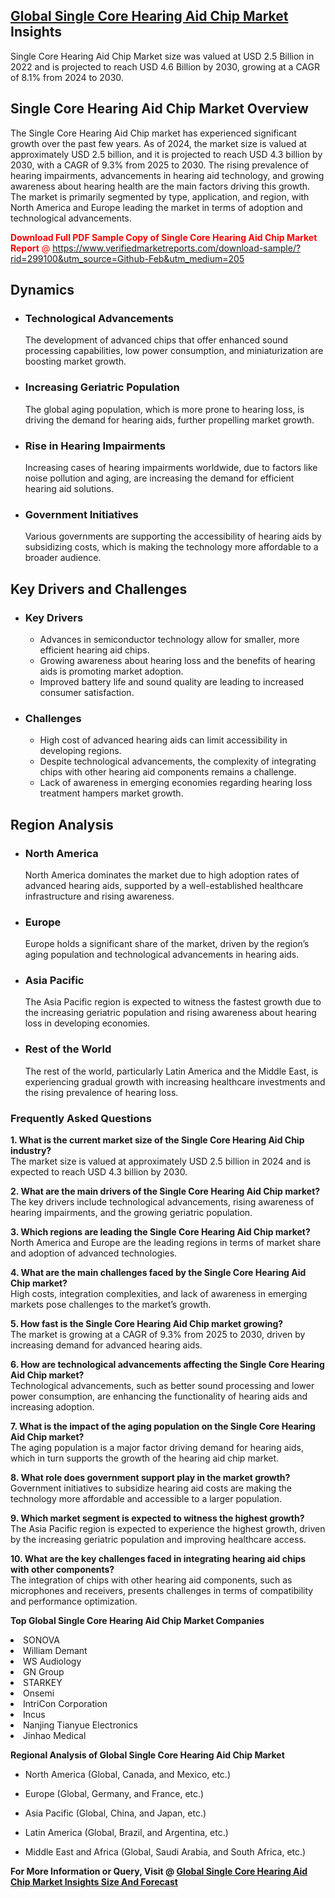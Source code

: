 <h2><a href="https://www.verifiedmarketreports.com/download-sample/?rid=299100&amp;utm_source=Github&amp;utm_medium=205" target="_blank">Global Single Core Hearing Aid Chip Market</a> Insights</h2><p>Single Core Hearing Aid Chip Market size was valued at USD 2.5 Billion in 2022 and is projected to reach USD 4.6 Billion by 2030, growing at a CAGR of 8.1% from 2024 to 2030.</p><p> <h2>Single Core Hearing Aid Chip Market Overview</h2> <p>The Single Core Hearing Aid Chip market has experienced significant growth over the past few years. As of 2024, the market size is valued at approximately USD 2.5 billion, and it is projected to reach USD 4.3 billion by 2030, with a CAGR of 9.3% from 2025 to 2030. The rising prevalence of hearing impairments, advancements in hearing aid technology, and growing awareness about hearing health are the main factors driving this growth. The market is primarily segmented by type, application, and region, with North America and Europe leading the market in terms of adoption and technological advancements. <p><span class=""><span style="color: #ff0000;"><strong>Download Full PDF Sample Copy of Single Core Hearing Aid Chip Market Report</strong> @ </span><a href="https://www.verifiedmarketreports.com/download-sample/?rid=299100&amp;utm_source=Github-Feb&amp;utm_medium=205" target="_blank">https://www.verifiedmarketreports.com/download-sample/?rid=299100&amp;utm_source=Github-Feb&amp;utm_medium=205</a></span></p></p> <h2>Dynamics</h2> <ul> <li><h3>Technological Advancements</h3> The development of advanced chips that offer enhanced sound processing capabilities, low power consumption, and miniaturization are boosting market growth.</li> <li><h3>Increasing Geriatric Population</h3> The global aging population, which is more prone to hearing loss, is driving the demand for hearing aids, further propelling market growth.</li> <li><h3>Rise in Hearing Impairments</h3> Increasing cases of hearing impairments worldwide, due to factors like noise pollution and aging, are increasing the demand for efficient hearing aid solutions.</li> <li><h3>Government Initiatives</h3> Various governments are supporting the accessibility of hearing aids by subsidizing costs, which is making the technology more affordable to a broader audience.</li> </ul> <h2>Key Drivers and Challenges</h2> <ul> <li><h3>Key Drivers</h3> <ul> <li>Advances in semiconductor technology allow for smaller, more efficient hearing aid chips.</li> <li>Growing awareness about hearing loss and the benefits of hearing aids is promoting market adoption.</li> <li>Improved battery life and sound quality are leading to increased consumer satisfaction.</li> </ul> </li> <li><h3>Challenges</h3> <ul> <li>High cost of advanced hearing aids can limit accessibility in developing regions.</li> <li>Despite technological advancements, the complexity of integrating chips with other hearing aid components remains a challenge.</li> <li>Lack of awareness in emerging economies regarding hearing loss treatment hampers market growth.</li> </ul> </li> </ul> <h2>Region Analysis</h2> <ul> <li><h3>North America</h3> North America dominates the market due to high adoption rates of advanced hearing aids, supported by a well-established healthcare infrastructure and rising awareness.</li> <li><h3>Europe</h3> Europe holds a significant share of the market, driven by the region’s aging population and technological advancements in hearing aids.</li> <li><h3>Asia Pacific</h3> The Asia Pacific region is expected to witness the fastest growth due to the increasing geriatric population and rising awareness about hearing loss in developing economies.</li> <li><h3>Rest of the World</h3> The rest of the world, particularly Latin America and the Middle East, is experiencing gradual growth with increasing healthcare investments and the rising prevalence of hearing loss.</li> </ul> <h3>Frequently Asked Questions</h3> <p><strong>1. What is the current market size of the Single Core Hearing Aid Chip industry?</strong><br>The market size is valued at approximately USD 2.5 billion in 2024 and is expected to reach USD 4.3 billion by 2030.</p> <p><strong>2. What are the main drivers of the Single Core Hearing Aid Chip market?</strong><br>The key drivers include technological advancements, rising awareness of hearing impairments, and the growing geriatric population.</p> <p><strong>3. Which regions are leading the Single Core Hearing Aid Chip market?</strong><br>North America and Europe are the leading regions in terms of market share and adoption of advanced technologies.</p> <p><strong>4. What are the main challenges faced by the Single Core Hearing Aid Chip market?</strong><br>High costs, integration complexities, and lack of awareness in emerging markets pose challenges to the market’s growth.</p> <p><strong>5. How fast is the Single Core Hearing Aid Chip market growing?</strong><br>The market is growing at a CAGR of 9.3% from 2025 to 2030, driven by increasing demand for advanced hearing aids.</p> <p><strong>6. How are technological advancements affecting the Single Core Hearing Aid Chip market?</strong><br>Technological advancements, such as better sound processing and lower power consumption, are enhancing the functionality of hearing aids and increasing adoption.</p> <p><strong>7. What is the impact of the aging population on the Single Core Hearing Aid Chip market?</strong><br>The aging population is a major factor driving demand for hearing aids, which in turn supports the growth of the hearing aid chip market.</p> <p><strong>8. What role does government support play in the market growth?</strong><br>Government initiatives to subsidize hearing aid costs are making the technology more affordable and accessible to a larger population.</p> <p><strong>9. Which market segment is expected to witness the highest growth?</strong><br>The Asia Pacific region is expected to experience the highest growth, driven by the increasing geriatric population and improving healthcare access.</p> <p><strong>10. What are the key challenges faced in integrating hearing aid chips with other components?</strong><br>The integration of chips with other hearing aid components, such as microphones and receivers, presents challenges in terms of compatibility and performance optimization.</p> </p><p><strong>Top Global Single Core Hearing Aid Chip Market Companies</strong></p><div data-test-id=""><p><li>SONOVA</li><li> William Demant</li><li> WS Audiology</li><li> GN Group</li><li> STARKEY</li><li> Onsemi</li><li> IntriCon Corporation</li><li> Incus</li><li> Nanjing Tianyue Electronics</li><li> Jinhao Medical</li></p><div><strong>Regional Analysis of&nbsp;Global Single Core Hearing Aid Chip Market</strong></div><ul><li dir="ltr"><p dir="ltr">North America&nbsp;(Global, Canada, and Mexico, etc.)</p></li><li dir="ltr"><p dir="ltr">Europe (Global, Germany, and France, etc.)</p></li><li dir="ltr"><p dir="ltr">Asia Pacific&nbsp;(Global, China, and Japan, etc.)</p></li><li dir="ltr"><p dir="ltr">Latin America&nbsp;(Global, Brazil, and Argentina, etc.)</p></li><li dir="ltr">Middle East and Africa&nbsp;(Global, Saudi Arabia, and South Africa, etc.)</li></ul><p><strong>For More Information or Query, Visit @&nbsp;</strong><strong><a href="https://www.verifiedmarketreports.com/product/single-core-hearing-aid-chip-market/?utm_source=Github&amp;utm_medium=205" target="_blank">Global Single Core Hearing Aid Chip Market Insights Size And Forecast</a></strong></p></div>
